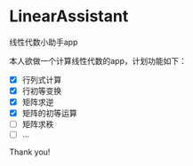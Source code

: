 # LinearAssistant
线性代数小助手app

本人欲做一个计算线性代数的app，计划功能如下：

- [x] 行列式计算
- [x] 行初等变换
- [x] 矩阵求逆
- [x] 矩阵的初等运算
- [ ] 矩阵求秩
- [ ] ...

Thank you!
